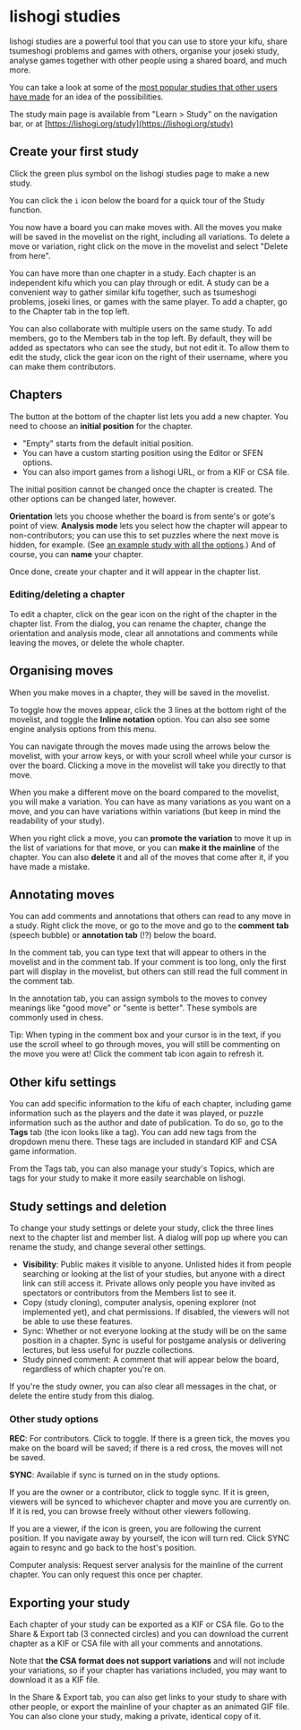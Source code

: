 # lishogi studies

lishogi studies are a powerful tool that you can use to store your kifu, share tsumeshogi problems and games with others, organise your joseki study, analyse games together with other people using a shared board, and much more.

You can take a look at some of the [most popular studies that other users have made](https://lishogi.org/study/all/popular) for an idea of the possibilities.

The study main page is available from "Learn > Study" on the navigation bar, or at [https://lishogi.org/study](https://lishogi.org/study)

## Create your first study

Click the green plus symbol on the lishogi studies page to make a new study.

You can click the `i` icon below the board for a quick tour of the Study function.

You now have a board you can make moves with. All the moves you make will be saved in the movelist on the right, including all variations. To delete a move or variation, right click on the move in the movelist and select "Delete from here".

You can have more than one chapter in a study. Each chapter is an independent kifu which you can play through or edit. A study can be a convenient way to gather similar kifu together, such as tsumeshogi problems, joseki lines, or games with the same player. To add a chapter, go to the Chapter tab in the top left.

You can also collaborate with multiple users on the same study. To add members, go to the Members tab in the top left. By default, they will be added as spectators who can see the study, but not edit it. To allow them to edit the study, click the gear icon on the right of their username, where you can make them contributors.

## Chapters

The button at the bottom of the chapter list lets you add a new chapter. You need to choose an **initial position** for the chapter.

- "Empty" starts from the default initial position.
- You can have a custom starting position using the Editor or SFEN options.
- You can also import games from a lishogi URL, or from a KIF or CSA file.

The initial position cannot be changed once the chapter is created. The other options can be changed later, however.

**Orientation** lets you choose whether the board is from sente's or gote's point of view. **Analysis mode** lets you select how the chapter will appear to non-contributors; you can use this to set puzzles where the next move is hidden, for example. (See [an example study with all the options](https://lishogi.org/study/hxEw60nj).) And of course, you can **name** your chapter.

Once done, create your chapter and it will appear in the chapter list.

### Editing/deleting a chapter

To edit a chapter, click on the gear icon on the right of the chapter in the chapter list. From the dialog, you can rename the chapter, change the orientation and analysis mode, clear all annotations and comments while leaving the moves, or delete the whole chapter.


## Organising moves

When you make moves in a chapter, they will be saved in the movelist.

To toggle how the moves appear, click the 3 lines at the bottom right of the movelist, and toggle the **Inline notation** option. You can also see some engine analysis options from this menu.

You can navigate through the moves made using the arrows below the movelist, with your arrow keys, or with your scroll wheel while your cursor is over the board. Clicking a move in the movelist will take you directly to that move.

When you make a different move on the board compared to the movelist, you will make a variation. You can have as many variations as you want on a move, and you can have variations within variations (but keep in mind the readability of your study).

When you right click a move, you can **promote the variation** to move it up in the list of variations for that move, or you can **make it the mainline** of the chapter. You can also **delete** it and all of the moves that come after it, if you have made a mistake.


## Annotating moves

You can add comments and annotations that others can read to any move in a study. Right click the move, or go to the move and go to the **comment tab** (speech bubble) or **annotation tab** (!?) below the board.

In the comment tab, you can type text that will appear to others in the movelist and in the comment tab. If your comment is too long, only the first part will display in the movelist, but others can still read the full comment in the comment tab.

In the annotation tab, you can assign symbols to the moves to convey meanings like "good move" or "sente is better". These symbols are commonly used in chess.

Tip: When typing in the comment box and your cursor is in the text, if you use the scroll wheel to go through moves, you will still be commenting on the move you were at! Click the comment tab icon again to refresh it.


## Other kifu settings

You can add specific information to the kifu of each chapter, including game information such as the players and the date it was played, or puzzle information such as the author and date of publication. To do so, go to the **Tags** tab (the icon looks like a tag). You can add new tags from the dropdown menu there. These tags are included in standard KIF and CSA game information.

From the Tags tab, you can also manage your study's Topics, which are tags for your study to make it more easily searchable on lishogi.


## Study settings and deletion

To change your study settings or delete your study, click the three lines next to the chapter list and member list. A dialog will pop up where you can rename the study, and change several other settings.

- **Visibility**: Public makes it visible to anyone. Unlisted hides it from people searching or looking at the list of your studies, but anyone with a direct link can still access it. Private allows only people you have invited as spectators or contributors from the Members list to see it.
- Copy (study cloning), computer analysis, opening explorer (not implemented yet), and chat permissions. If disabled, the viewers will not be able to use these features.
- Sync: Whether or not everyone looking at the study will be on the same position in a chapter. Sync is useful for postgame analysis or delivering lectures, but less useful for puzzle collections.
- Study pinned comment: A comment that will appear below the board, regardless of which chapter you're on.

If you're the study owner, you can also clear all messages in the chat, or delete the entire study from this dialog.


### Other study options

**REC**: For contributors. Click to toggle. If there is a green tick, the moves you make on the board will be saved; if there is a red cross, the moves will not be saved.

**SYNC**: Available if sync is turned on in the study options.

If you are the owner or a contributor, click to toggle sync. If it is green, viewers will be synced to whichever chapter and move you are currently on. If it is red, you can browse freely without other viewers following.

If you are a viewer, if the icon is green, you are following the current position. If you navigate away by yourself, the icon will turn red. Click SYNC again to resync and go back to the host's position.

Computer analysis: Request server analysis for the mainline of the current chapter. You can only request this once per chapter.


## Exporting your study

Each chapter of your study can be exported as a KIF or CSA file. Go to the Share & Export tab (3 connected circles) and you can download the current chapter as a KIF or CSA file with all your comments and annotations.

Note that **the CSA format does not support variations** and will not include your variations, so if your chapter has variations included, you may want to download it as a KIF file.

In the Share & Export tab, you can also get links to your study to share with other people, or export the mainline of your chapter as an animated GIF file. You can also clone your study, making a private, identical copy of it.